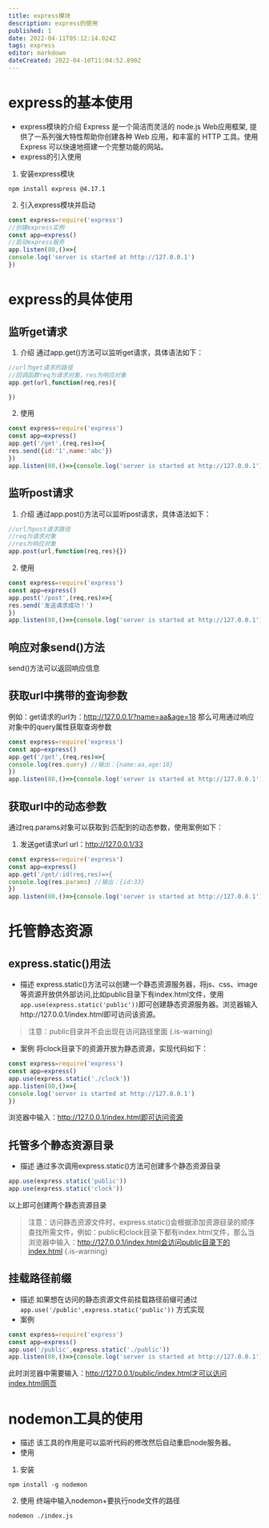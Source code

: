 ```yaml
---
title: express模块
description: express的使用
published: 1
date: 2022-04-11T05:12:14.024Z
tags: express
editor: markdown
dateCreated: 2022-04-10T11:04:52.890Z
---
```


# express的基本使用
+ express模块的介绍
Express 是一个简洁而灵活的 node.js Web应用框架, 提供了一系列强大特性帮助你创建各种 Web 应用，和丰富的 HTTP 工具。使用 Express 可以快速地搭建一个完整功能的网站。
+ express的引入使用
1. 安装express模块
``` shell
npm install express @4.17.1
```
2. 引入express模块并启动
``` javascript
const express=require('express')
//创建express实例
const app=express()
//启动express服务
app.listen(80,()=>{
console.log('server is started at http://127.0.0.1')
})
```
# express的具体使用
## 监听get请求
1. 介绍
通过app.get()方法可以监听get请求，具体语法如下：
``` javascript
//url为get请求的路径
//回调函数req为请求对象，res为响应对象
app.get(url,function(req,res){

})
```
2. 使用
``` js
const express=require('express')
const app=express()
app.get('/get',(req,res)=>{
res.send({id:'1',name:'abc'})
})
app.listen(80,()=>{console.log('server is started at http://127.0.0.1')})
```

## 监听post请求
1. 介绍
通过app.post()方法可以监听post请求，具体语法如下：
``` js
//url为post请求路径
//req为请求对象
//res为响应对象
app.post(url,function(req,res){})
```
2. 使用
``` js
const express=require('express')
const app=express()
app.post('/post',(req,res)=>{
res.send('发送请求成功！')
})
app.listen(80,()=>{console.log('server is started at http://127.0.0.1')})
```
## 响应对象send()方法
send()方法可以返回响应信息
## 获取url中携带的查询参数
例如：get请求的url为：http://127.0.0.1/?name=aa&age=18 那么可用通过响应对象中的query属性获取查询参数
``` js
const express=require('express')
const app=express()
app.get('/get',(req,res)=>{
console.log(res.query) //输出：{name:aa,age:18}
})
app.listen(80,()=>{console.log('server is started at http://127.0.0.1')})
```
## 获取url中的动态参数
通过req.params对象可以获取到:匹配到的动态参数，使用案例如下：
1. 发送get请求url
url：http://127.0.0.1/33 
``` js
const express=require('express')
const app=express()
app.get('/get/:id(req,res)=>{
console.log(res.params) //输出：{id:33}
})
app.listen(80,()=>{console.log('server is started at http://127.0.0.1')})
```
# 托管静态资源
## express.static()用法
+ 描述
express.static()方法可以创建一个静态资源服务器，将js、css、image等资源开放供外部访问,比如public目录下有index.html文件，使用```app.use(express.static('public'))```即可创建静态资源服务器。浏览器输入http://127.0.0.1/index.html即可访问该资源。
> 注意：public目录并不会出现在访问路径里面
{.is-warning}
+ 案例
将clock目录下的资源开放为静态资源，实现代码如下：
``` js
const express=require('express')
const app=express()
app.use(express.static('./clock'))
app.listen(80,()=>{
console.log('server is started at http://127.0.0.1')
})
```
浏览器中输入：http://127.0.0.1/index.html即可访问资源
## 托管多个静态资源目录
+ 描述
通过多次调用express.static()方法可创建多个静态资源目录
``` js
app.use(express.static('public'))
app.use(express.static('clock'))
```
以上即可创建两个静态资源目录
> 注意：访问静态资源文件时，express.static()会根据添加资源目录的顺序查找所需文件，例如：public和clock目录下都有index.html文件，那么当浏览器中输入：http://127.0.0.1/index.html会访问public目录下的index.html
{.is-warning}
## 挂载路径前缀
+ 描述
如果想在访问的静态资源文件前挂载路径前缀可通过``` app.use('/public',express.static('public'))``` 方式实现
+ 案例
``` js
const express=require('express')
const app=express()
app.use('/public',express.static('./public'))
app.listen(80,()=>{console.log('server is started at http://127.0.0.1')})
```
此时浏览器中需要输入：http://127.0.0.1/public/index.html才可以访问index.html网页
# nodemon工具的使用
+ 描述
该工具的作用是可以监听代码的修改然后自动重启node服务器。
+ 使用
1. 安装
``` shell
npm install -g nodemon
```
2. 使用
终端中输入nodemon+要执行node文件的路径
``` shell
nodemon ./index.js
```

